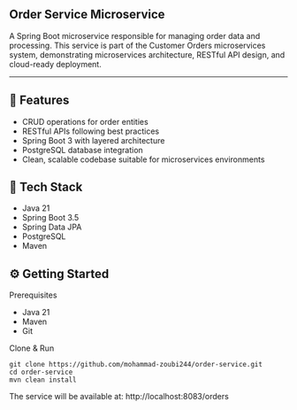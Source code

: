 ## Order Service Microservice
A Spring Boot microservice responsible for managing order data and processing. This service is part of the Customer Orders microservices system, demonstrating microservices architecture, RESTful API design, and cloud-ready deployment.

---

## 🧩 Features
- CRUD operations for order entities
- RESTful APIs following best practices
- Spring Boot 3 with layered architecture
- PostgreSQL database integration
- Clean, scalable codebase suitable for microservices environments

## 🚀 Tech Stack
- Java 21
- Spring Boot 3.5
- Spring Data JPA
- PostgreSQL
- Maven

## ⚙️ Getting Started
Prerequisites
- Java 21
- Maven
- Git

Clone & Run
```
git clone https://github.com/mohammad-zoubi244/order-service.git
cd order-service
mvn clean install
```
The service will be available at:
http://localhost:8083/orders
